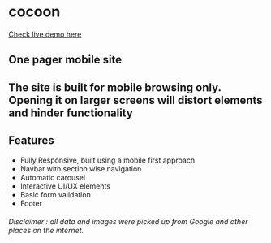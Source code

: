 # cocoon


[Check live demo here](https://omkrishna.github.io/cocoon/index)

## One pager mobile site
## The site is built for mobile browsing only. Opening it on larger screens will distort elements and hinder functionality

## Features 
- Fully Responsive, built using a mobile first approach
- Navbar with section wise navigation
- Automatic carousel
- Interactive UI/UX elements
- Basic form validation
- Footer


###### Disclaimer : all data and images were picked up from Google and other places on the internet. 

